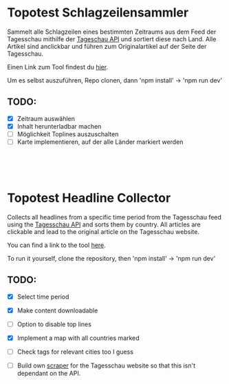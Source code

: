 # Topotest Schlagzeilensammler

Sammelt alle Schlagzeilen eines bestimmten Zeitraums aus dem Feed der Tagesschau mithilfe der [Tageschau API](https://github.com/AndreasFischer1985/tagesschau-api) und sortiert diese nach Land. Alle Artikel sind anclickbar und führen zum Originalartikel auf der Seite der Tagesschau.

Einen Link zum Tool findest du [hier](https://redcommander735.github.io/topotest/).

Um es selbst auszuführen, Repo clonen, dann 
'npm install'  &rarr;  'npm run dev'

TODO:
-
- [x] Zeitraum auswählen
- [x] Inhalt herunterladbar machen
- [ ] Möglichkeit Toplines auszuschalten
- [ ] Karte implementieren, auf der alle Länder markiert werden

<br><br><br>

# Topotest Headline Collector

Collects all headlines from a specific time period from the Tagesschau feed using the [Tagesschau API](https://github.com/AndreasFischer1985/tagesschau-api) and sorts them by country. All articles are clickable and lead to the original article on the Tagesschau website.

You can find a link to the tool [here](https://redcommander735.github.io/topotest/).

To run it yourself, clone the repository, then 
'npm install'  &rarr;  'npm run dev'

TODO:
-
- [x] Select time period
- [x] Make content downloadable
- [ ] Option to disable top lines
- [x] Implement a map with all countries marked
- [ ] Check tags for relevant cities too I guess
- [ ] Build own [scraper](https://github.com/RedCommander735/tagesschau-scraper/tree/main) for the Tagesschau website so that this isn't dependant on the API. 

